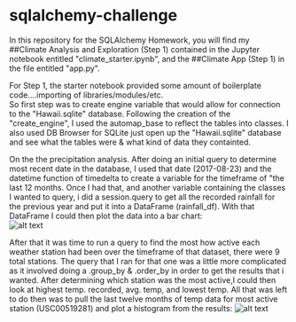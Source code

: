 # sqlalchemy-challenge

In this repository for the SQLAlchemy Homework, you will find my ##Climate Analysis and Exploration (Step 1) 
contained in the Jupyter notebook entitled "climate_starter.ipynb", and the ##Climate App (Step 1) in the file 
entitled "app.py".  

For Step 1, the starter notebook provided some amount of boilerplate code....importing of libraries/modules/etc.  
So first step was to create engine variable that would allow for connection to the "Hawaii.sqlite" database.  Following 
the creation of the "create_engine", I used the automap_base to reflect the tables into classes.  I also used DB Browser
for SQLite just open up the "Hawaii.sqlite" database and see what the tables were & what kind of data they containted.

On the the precipitation analysis.  After doing an initial query to determine most recent date in the database, I used 
that date (2017-08-23) and the datetime function of timedelta to create a variable for the timeframe of "the last 12 months.
Once I had that, and another variable containing the classes I wanted to query, i did a session.query to get all the 
recorded rainfall for the previous year and put it into a DataFrame (rainfall_df).  With that DataFrame I could then plot the data into
a bar chart:</br>
![alt text](https://github.com/loucksjohn/sqlalchemy-challenge/blob/main/rainfall_bar.png?raw=true)

After that it was time to run a query to find the most how active each weather station had been over the timeframe of that dataset, 
there were 9 total stations.  The query that I ran for that one was a little more complicated as it involved doing a .group_by & 
.order_by in order to get the results that i wanted. After determining which station was the most active,I could then look at highest 
temp. recorded, avg. temp, and lowest temp.  All that was left to do then was to pull the last twelve months of temp data for most active
station (USC00519281) and plot a histogram from the results: ![alt text](https://github.com/loucksjohn/sqlalchemy-challenge/blob/main/station_hist.png?raw=true)